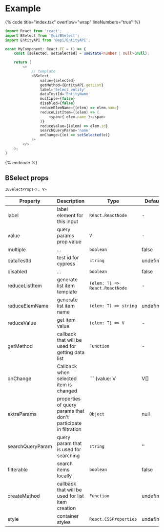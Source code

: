 # Example

{% code title="index.tsx" overflow="wrap" lineNumbers="true" %}

```typescript
import React from 'react';
import BSelect from '@ui/BSelect';
import EntityAPI from '@api/EntityAPI';

const MyComponent: React.FC = () => {
	const [selected, setSelected] = useState<number | null>(null);

	return (
		<>
			// template
			<BSelect
				value={selected}
				getMethod={EntityAPI.getList}
				label='Select entity'
				dataTestId='EntityName'
				multiple={false}
				disabled={false}
				reduceElemName={(elem) => elem.name}
				reduceListItem={(elem) => (
					<span>{ elem.name }</span>
				)}
				reduceValue={(elem) => elem.id}
				searchQueryParam='name'
				onChange={(e) => setSelected(e)}
			/>
		</>
	);
}
```

{% endcode %}

## BSelect props

`IBSelectProps<T, V>`

Property           | Description                                 | Type                  | Default
------------------ | ------------------------------------------- | --------------------- | -------------------
label              | label element for this input  | ```React.ReactNode```          | -
value                 | query params prop value | ```V```          | -
multiple                 | ... | ```boolean```          | false
dataTestId              | test id for cypress  | ```string```          | undefined
disabled               | ...  | ```boolean```          | false
reduceListItem            | generate list item template  | ``` (elem: T) => React.ReactNode ``` | -
reduceElemName        | generate list item name  | ``` (elem: T) => string ```          | undefined
reduceValue              | get item value  | ``` (elem: T) => V ```          | -
getMethod              | callback that will be used for getting data list  | ```Function```          | -
onChange           | Callback when selected item is changed                      | ``` (value: V | V[] | null) => void ``` | -
extraParams              | properties of query params that don't participate in filtration  | ```Object```          | null
searchQueryParam              | query param that is used for searching  | ```string```          | ''
filterable              | search items locally  | ```boolean```          | false
createMethod              | callback that will be used for list item creation  | ```Function```          | undefined
style              | container styles  | ```React.CSSProperties```          | undefined
